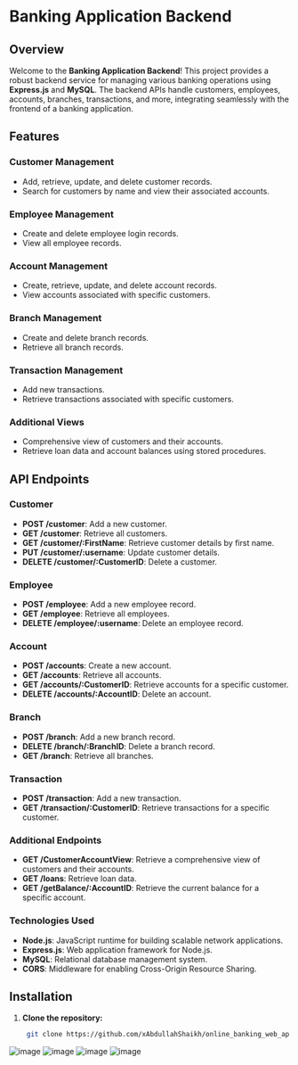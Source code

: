 # Banking Application Backend

## Overview

Welcome to the **Banking Application Backend**! This project provides a robust backend service for managing various banking operations using **Express.js** and **MySQL**. The backend APIs handle customers, employees, accounts, branches, transactions, and more, integrating seamlessly with the frontend of a banking application.

## Features

### Customer Management

- Add, retrieve, update, and delete customer records.
- Search for customers by name and view their associated accounts.

### Employee Management

- Create and delete employee login records.
- View all employee records.

### Account Management

- Create, retrieve, update, and delete account records.
- View accounts associated with specific customers.

### Branch Management

- Create and delete branch records.
- Retrieve all branch records.

### Transaction Management

- Add new transactions.
- Retrieve transactions associated with specific customers.

### Additional Views

- Comprehensive view of customers and their accounts.
- Retrieve loan data and account balances using stored procedures.

## API Endpoints

### Customer

- **POST /customer**: Add a new customer.
- **GET /customer**: Retrieve all customers.
- **GET /customer/:FirstName**: Retrieve customer details by first name.
- **PUT /customer/:username**: Update customer details.
- **DELETE /customer/:CustomerID**: Delete a customer.

### Employee

- **POST /employee**: Add a new employee record.
- **GET /employee**: Retrieve all employees.
- **DELETE /employee/:username**: Delete an employee record.

### Account

- **POST /accounts**: Create a new account.
- **GET /accounts**: Retrieve all accounts.
- **GET /accounts/:CustomerID**: Retrieve accounts for a specific customer.
- **DELETE /accounts/:AccountID**: Delete an account.

### Branch

- **POST /branch**: Add a new branch record.
- **DELETE /branch/:BranchID**: Delete a branch record.
- **GET /branch**: Retrieve all branches.

### Transaction

- **POST /transaction**: Add a new transaction.
- **GET /transaction/:CustomerID**: Retrieve transactions for a specific customer.

### Additional Endpoints

- **GET /CustomerAccountView**: Retrieve a comprehensive view of customers and their accounts.
- **GET /loans**: Retrieve loan data.
- **GET /getBalance/:AccountID**: Retrieve the current balance for a specific account.

### Technologies Used
- **Node.js**: JavaScript runtime for building scalable network applications.
- **Express.js**: Web application framework for Node.js.
- **MySQL**: Relational database management system.
- **CORS**: Middleware for enabling Cross-Origin Resource Sharing.
  
## Installation

1. **Clone the repository:**

   ```bash
    git clone https://github.com/xAbdullahShaikh/online_banking_web_app.git

![image](https://github.com/user-attachments/assets/21303a93-29e1-4bbe-bfab-149e3b553ed5)
![image](https://github.com/user-attachments/assets/7e91b302-0e6d-45ad-8c74-28847bea258e)
![image](https://github.com/user-attachments/assets/c51606bc-90b6-4f27-b107-bedcdd1ea571)
![image](https://github.com/user-attachments/assets/a3786c42-0014-45bb-b06d-c2fac1a9d69f)




